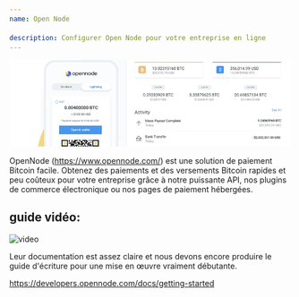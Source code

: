 ```yaml
---
name: Open Node

description: Configurer Open Node pour votre entreprise en ligne
---
```


![cover](assets/cover.png)

OpenNode (https://www.opennode.com/) est une solution de paiement Bitcoin facile. Obtenez des paiements et des versements Bitcoin rapides et peu coûteux pour votre entreprise grâce à notre puissante API, nos plugins de commerce électronique ou nos pages de paiement hébergées.

## guide vidéo:

![video](https://youtu.be/sKk1Crk8QPc)

Leur documentation est assez claire et nous devons encore produire le guide d'écriture pour une mise en œuvre vraiment débutante.

https://developers.opennode.com/docs/getting-started
